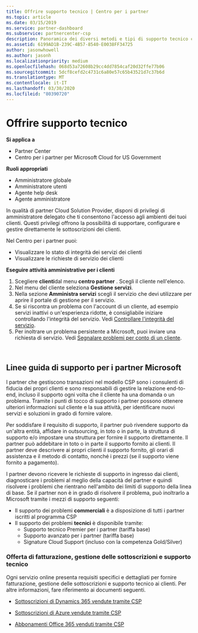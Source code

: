 ```yaml
---
title: Offrire supporto tecnico | Centro per i partner
ms.topic: article
ms.date: 03/15/2019
ms.service: partner-dashboard
ms.subservice: partnercenter-csp
description: Panoramica dei diversi metodi e tipi di supporto tecnico che è possibile offrire ai clienti.
ms.assetid: 6199AD1B-239C-4B57-8540-E0038FF34725
author: jasonwhowell
ms.author: jasonh
ms.localizationpriority: medium
ms.openlocfilehash: 068d53a72608b29cc4dd7854caf20d32ffe77b06
ms.sourcegitcommit: 5dcf8cefd2c4731c6a80e57c65b43521d7c37b6d
ms.translationtype: MT
ms.contentlocale: it-IT
ms.lasthandoff: 03/30/2020
ms.locfileid: "80390720"
---
```

# <a name="provide-technical-support"></a>Offrire supporto tecnico

**Si applica a**

-  Partner Center
-  Centro per i partner per Microsoft Cloud for US Government

**Ruoli appropriati**
-   Amministratore globale
-   Amministratore utenti
-   Agente help desk
-   Agente amministratore

In qualità di partner Cloud Solution Provider, disponi di privilegi di amministratore delegato che ti consentono l'accesso agli ambienti dei tuoi clienti. Questi privilegi offrono la possibilità di supportare, configurare e gestire direttamente le sottoscrizioni dei clienti.

Nel Centro per i partner puoi:

-   Visualizzare lo stato di integrità dei servizi dei clienti
-   Visualizzare le richieste di servizio dei clienti

**Eseguire attività amministrative per i clienti**

1.  Scegliere **clienti**dal menu **centro partner** . Scegli il cliente nell'elenco.
2.  Nel menu del cliente seleziona **Gestione servizi**.
3.  Nella sezione **Amministra servizi** scegli il servizio che devi utilizzare per aprire il portale di gestione per il servizio.
4.  Se si riscontra un problema con l'account di un cliente, ad esempio servizi inattivi o un'esperienza ridotte, è consigliabile iniziare controllando l'integrità del servizio. Vedi [Controllare l'integrità del servizio](check-service-health.md).
5.  Per inoltrare un problema persistente a Microsoft, puoi inviare una richiesta di servizio. Vedi [Segnalare problemi per conto di un cliente](report-problems-on-behalf-of-a-customer.md).

 
## <a name="microsoft-partner-support-guidance"></a>Linee guida di supporto per i partner Microsoft

I partner che gestiscono transazioni nel modello CSP sono i consulenti di fiducia dei propri clienti e sono responsabili di gestire la relazione end-to-end, incluso il supporto ogni volta che il cliente ha una domanda o un problema. Tramite i punti di tocco di supporto i partner possono ottenere ulteriori informazioni sul cliente e la sua attività, per identificare nuovi servizi e soluzioni in grado di fornire valore.

Per soddisfare il requisito di supporto, il partner può rivendere supporto da un'altra entità, affidare in outsourcing, in toto o in parte, la struttura di supporto e/o impostare una struttura per fornire il supporto direttamente.  Il partner può addebitare in toto o in parte il supporto fornito ai clienti. Il partner deve descrivere ai propri clienti il supporto fornito, gli orari di assistenza e il metodo di contatto, nonché i prezzi (se il supporto viene fornito a pagamento). 

I partner devono ricevere le richieste di supporto in ingresso dai clienti, diagnosticare i problemi al meglio della capacità del partner e quindi risolvere i problemi che rientrano nell'ambito dei limiti di supporto della linea di base. Se il partner non è in grado di risolvere il problema, può inoltrarlo a Microsoft tramite i mezzi di supporto seguenti:

- Il supporto dei problemi **commerciali** è a disposizione di tutti i partner iscritti al programma CSP
-   Il supporto dei problemi **tecnici** è disponibile tramite:
    -   Supporto tecnico Premier per i partner (tariffa base)
    -   Supporto avanzato per i partner (tariffa base)
    -   Signature Cloud Support (incluso con la competenza Gold/Silver)

### <a name="providing-billing-subscription-management-and-technical-support"></a>Offerta di fatturazione, gestione delle sottoscrizioni e supporto tecnico 

Ogni servizio online presenta requisiti specifici e dettagliati per fornire fatturazione, gestione delle sottoscrizioni e supporto tecnico ai clienti. Per altre informazioni, fare riferimento ai documenti seguenti.

-   [Sottoscrizioni di Dynamics 365 vendute tramite CSP](https://www.microsoftpartnercommunity.com/t5/CSP/Microsoft-Partner-Support-Guidance/m-p/5262#M30)

-   [Sottoscrizioni di Azure vendute tramite CSP](https://www.microsoftpartnercommunity.com/t5/CSP/Microsoft-Partner-Support-Guidance/m-p/5263#M31)

-   [Abbonamenti Office 365 venduti tramite CSP](https://www.microsoftpartnercommunity.com/t5/CSP/Microsoft-Partner-Support-Guidance/m-p/5264#M32)
 



